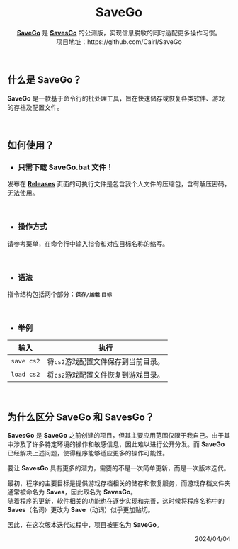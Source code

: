 <h1 align="center">SaveGo</h1>

<p align="center">
<a href="https://github.com/Cairl/SaveGo"><strong>SaveGo</strong></a> 是 <a href="https://github.com/Cairl/SavesGo"><strong>SavesGo</strong></a> 的公测版，实现信息脱敏的同时适配更多操作习惯。<br>项目地址：https://github.com/Cairl/SaveGo
</p>

<br>

## 什么是 SaveGo？

**SaveGo** 是一款基于命令行的批处理工具，旨在快速储存或恢复各类软件、游戏的存档及配置文件。

<br>

## 如何使用？

- ### 只需下载 **SaveGo.bat** 文件！

发布在 [**Releases**](https://github.com/Cairl/SaveGo/releases) 页面的可执行文件是包含我个人文件的压缩包，含有解压密码，无法使用。

<br>

- ### 操作方式
请参考菜单，在命令行中输入指令和对应目标名称的缩写。

<br>

- ### 语法
指令结构包括两个部分：**`保存/加载` `目标`**

<br>

- ### 举例

|输入|执行|
|---|---|
| `save cs2` | 将`cs2`游戏配置文件保存到当前目录。 |
| `load cs2` | 将`cs2`游戏配置文件恢复到游戏目录。 |

<br>

## 为什么区分 SaveGo 和 SavesGo？

**SavesGo** 是 **SaveGo** 之前创建的项目，但其主要应用范围仅限于我自己。由于其中涉及了许多特定环境的操作和敏感信息，因此难以进行公开分发。而 **SaveGo** 已经解决上述问题，使得程序能够适应更多的操作可能性。

要让 **SavesGo** 具有更多的潜力，需要的不是一次简单更新，而是一次版本迭代。

最初，程序的主要目标是提供游戏存档相关的储存和恢复服务，而游戏存档文件夹通常被命名为 **Saves**，因此取名为 **SavesGo**。\
随着程序的更新，软件相关的功能也在逐步实现和完善，这时候将程序名称中的 **Saves**（名词）更改为 **Save**（动词）似乎更加贴切。

因此，在这次版本迭代过程中，项目被更名为 **SaveGo**。

<p align="right">2024/04/04</p>
